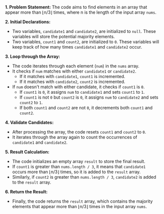 **1. Problem Statement:**
The code aims to find elements in an array that appear more than ⌊n/3⌋ times, where n is the length of the input array `nums`.

**2. Initial Declarations:**

- Two variables, `candidate1` and `candidate2`, are initialized to `null`. These variables will store the potential majority elements.
- Two variables, `count1` and `count2`, are initialized to `0`. These variables will keep track of how many times `candidate1` and `candidate2` occur.

**3. Loop through the Array:**

- The code iterates through each element (`num`) in the `nums` array.
- It checks if `num` matches with either `candidate1` or `candidate2`.
  - If it matches with `candidate1`, `count1` is incremented.
  - If it matches with `candidate2`, `count2` is incremented.
- If `num` doesn't match with either candidate, it checks if `count1` is `0`.
  - If `count1` is `0`, it assigns `num` to `candidate1` and sets `count1` to `1`.
  - If `count1` is not `0` but `count2` is `0`, it assigns `num` to `candidate2` and sets `count2` to `1`.
  - If both `count1` and `count2` are not `0`, it decrements both `count1` and `count2`.

**4. Validate Candidates:**

- After processing the array, the code resets `count1` and `count2` to `0`.
- It iterates through the array again to count the occurrences of `candidate1` and `candidate2`.

**5. Result Calculation:**

- The code initializes an empty array `result` to store the final result.
- If `count1` is greater than `nums.length / 3`, it means that `candidate1` occurs more than ⌊n/3⌋ times, so it is added to the `result` array.
- Similarly, if `count2` is greater than `nums.length / 3`, `candidate2` is added to the `result` array.

**6. Return the Result:**

- Finally, the code returns the `result` array, which contains the majority elements that appear more than ⌊n/3⌋ times in the input array `nums`.
